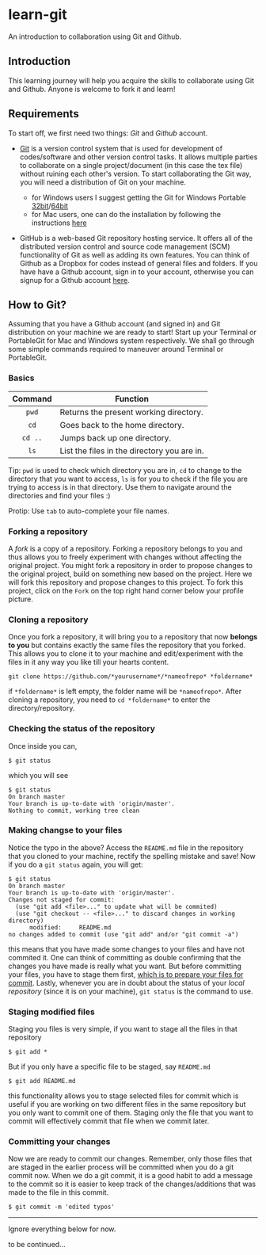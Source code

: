 # learn-git
An introduction to collaboration using Git and Github.

## Introduction
This learning journey will help you acquire the skills to collaborate using Git and Github. Anyone is welcome to fork it and learn!

## Requirements
To start off, we first need two things: *Git* and *Github* account.

- [Git](https://git-scm.com/) is a version control system that is used for development of codes/software and other version control tasks. It allows multiple parties to collaborate on a single project/document (in this case the tex file) without ruining each other's version. To start collaborating the Git way, you will need a distribution of Git on your machine.
  - for Windows users I suggest getting the Git for Windows Portable [32bit](https://github.com/git-for-windows/git/releases/download/v2.10.1.windows.1/PortableGit-2.10.1-32-bit.7z.exe)/[64bit](https://github.com/git-for-windows/git/releases/download/v2.10.1.windows.1/PortableGit-2.10.1-64-bit.7z.exe)
  - for Mac users, one can do the installation by following the instructions [here](https://git-scm.com/book/en/v2/Getting-Started-Installing-Git)

- GitHub is a web-based Git repository hosting service. It offers all of the distributed version control and source code management (SCM) functionality of Git as well as adding its own features. You can think of Github as a Dropbox for codes instead of general files and folders. If you have have a Github account, sign in to your account, otherwise you can signup for a Github account [here](https://github.com/).




## How to Git?

Assuming that you have a Github account (and signed in) and Git distribution on your machine we are ready to start! Start up your Terminal or PortableGit for Mac and Windows system respectively. We shall go through some simple commands required to maneuver around Terminal or PortableGit.

### Basics

|  Command            | Function                                               |
|:-------------------:|--------------------------------------------------------|
| `pwd`               | Returns the present working directory.                 |
| `cd`                | Goes back to the home directory.                       |
| `cd ..`             | Jumps back up one directory.                           |
| `ls`                | List the files in the directory you are in.            |

Tip: `pwd` is used to check which directory you are in, `cd` to change to the directory that you want to access, `ls` is for you to check if the file you are trying to access is in that directory. Use them to navigate around the directories and find your files :)

Protip: Use `tab` to auto-complete your file names.

### Forking a repository

A *fork* is a copy of a repository. Forking a repository belongs to you and thus allows you to freely experiment with changes without affecting the original project. You might fork a repository in order to propose changes to the original project, build on something new based on the project. Here we will fork this repository and propose changes to this project. To fork this project, click on the `Fork` on the top right hand corner below your profile picture.


### Cloning a repository

Once you fork a repository, it will bring you to a repository that now **belongs to you** but contains exactly the same files the repository that you forked. This allows you to clone it to your machine and edit/experiment with the files in it any way you like till your hearts content.

```git
git clone https://github.com/*yourusername*/*nameofrepo* *foldername*
```
if `*foldername*` is left empty, the folder name will be `*nameofrepo*`. After cloning a repository, you need to `cd *foldername*` to enter the directory/repository.

### Checking the status of the repository

Once inside you can,

```git
$ git status
```
which you will see

```git
$ git status
On branch master
Your branch is up-to-date with 'origin/master'.
Nothing to commit, working tree clean
```

### Making changse to your files

Notice the typo in the above? Access the `README.md` file in the repository that you cloned to your machine, rectify the spelling mistake and save!
Now if you do a `git status` again, you will get:

```git
$ git status
On branch master
Your branch is up-to-date with 'origin/master'.
Changes not staged for commit:
  (use "git add <file>..." to update what will be commited)
  (use "git checkout -- <file>..." to discard changes in working directory)
      modified:     README.md
no changes added to commit (use "git add" and/or "git commit -a")      
```

this means that you have made some changes to your files and have not commited it. One can think of committing as double confirming that the changes you have made is really what you want. But before committing your files, you have to stage them first, [which is to prepare your files for commit](http://programmers.stackexchange.com/questions/119782/what-does-stage-mean-in-git). Lastly, whenever you are in doubt about the status of your *local repository* (since it is on your machine), `git status` is the command to use.

### Staging modified files

Staging you files is very simple, if you want to stage all the files in that repository

```git
$ git add *
```
But if you only have a specific file to be staged, say `README.md`

```git
$ git add README.md
```

this functionality allows you to stage selected files for commit which is useful if you are working on two different files in the same repository but you only want to commit one of them. Staging only the file that you want to commit will effectively commit that file when we commit later.

### Committing your changes
Now we are ready to commit our changes. Remember, only those files that are staged in the earlier process will be committed when you do a git commit now. When we do a git commit, it is a good habit to add a message to the commit so it is easier to keep track of the changes/additions that was made to the file in this commit.

```git
$ git commit -m 'edited typos'
```



----
Ignore everything below for now.

to be continued...
